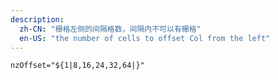 ```yaml
---
description:
  zh-CN: "栅格左侧的间隔格数，间隔内不可以有栅格"
  en-US: "the number of cells to offset Col from the left"
---
```


```html
nzOffset="${1|8,16,24,32,64|}"
```
